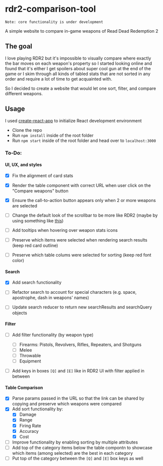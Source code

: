 # rdr2-comparison-tool 
`Note: core functionality is under development`

A simple website to compare in-game weapons of Read Dead Redemption 2

## The goal
I love playing RDR2 but it's impossible to visually compare where exactly the bar moves on each weapon's property so I started looking online and found that it's either I get spoilers about super cool gun at the end of the game or I skim through all kinds of tabled stats that are not sorted in any order and require a lot of time to get acquainted with.

So I decided to create a website that would let one sort, filter, and compare different weapons.

## Usage
I used [create-react-app](https://github.com/facebook/create-react-app) to initialize React development environment
* Clone the repo
* Run `npm install` inside of the root folder
* Run `npm start` inside of the root folder and head over to `localhost:3000`

### To-Do:

#### UI, UX, and styles
- [x] Fix the alignment of card stats
- [x] Render the table component with correct URL when user click on the "Compare weapons" button
- [x] Ensure the call-to-action button appears only when 2 or more weapons are selected
- [ ] Change the default look of the scrollbar to be more like RDR2 (maybe by using something like [this](https://github.com/malte-wessel/react-custom-scrollbars))
- [ ] Add tooltips when hovering over weapon stats icons
- [ ] Preserve which items were selected when rendering search results (keep red card outline)
- [ ] Preserve which table colums were selected for sorting (keep red font color)


#### Search
- [x] Add search functionality
- [ ] Refactor search to account for special characters (e.g. space, apostrophe, dash in weapons' names)
- [ ] Update search reducer to return new searchResults and searchQuery objects


#### Filter
- [ ] Add filter functionality (by weapon type) 
  - [ ] Firearms: Pistols, Revolvers, Rifles, Repeaters, and Shotguns
  - [ ] Melee
  - [ ] Throwable
  - [ ] Equipment
- [ ] Add keys in boxes `[Q]` and `[E]` like in RDR2 UI with filter applied in between


#### Table Comparison
- [x] Parse params passed in the URL so that the link can be shared by copying and preserve which weapons were compared
- [x] Add sort functionality by:
  - [x] Damage
  - [x] Range
  - [x] Firing Rate
  - [x] Accuracy
  - [x] Cost
- [ ] Improve functionality by enabling sorting by multiple attributes
- [ ] Add top of the category items below the table compontn to showcase which items (among selected) are the best in each category
- [ ] Put top of the category between the `[Q]` and `[E]` box keys as well
